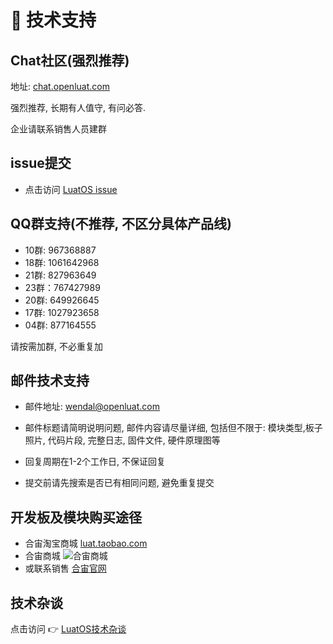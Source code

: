 # 💬 技术支持

## Chat社区(强烈推荐)

地址: [chat.openluat.com](https://chat.openluat.com)

强烈推荐, 长期有人值守, 有问必答.

企业请联系销售人员建群

## issue提交

* 点击访问 [LuatOS issue](https://github.com/openluat/LuatOS/issues)

## QQ群支持(不推荐, 不区分具体产品线)

* 10群: 967368887
* 18群: 1061642968
* 21群: 827963649
* 23群：767427989
* 20群: 649926645
* 17群: 1027923658
* 04群: 877164555

请按需加群, 不必重复加

## 邮件技术支持

* 邮件地址: <wendal@openluat.com>
* 邮件标题请简明说明问题, 邮件内容请尽量详细, 包括但不限于: 模块类型,板子照片, 代码片段, 完整日志, 固件文件, 硬件原理图等
* 回复周期在1-2个工作日, 不保证回复

* 提交前请先搜索是否已有相同问题, 避免重复提交

## 开发板及模块购买途径

* 合宙淘宝商城 [luat.taobao.com](https://luat.taobao.com)
* 合宙商城 ![合宙商城](luatos_shop.jpg)
* 或联系销售 [合宙官网](https://www.openluat.com)

## 技术杂谈

点击访问 👉 [LuatOS技术杂谈](../blog/index.md)
